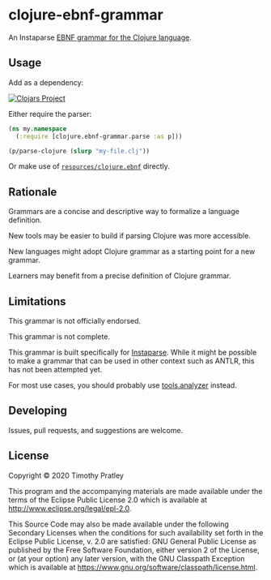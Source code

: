 # clojure-ebnf-grammar

An Instaparse [EBNF grammar for the Clojure language](resources/clojure.ebnf).

## Usage

Add as a dependency:

[![Clojars Project](https://img.shields.io/clojars/v/clojure-ebnf-grammar.svg)](https://clojars.org/clojure-ebnf-grammar)

Either require the parser:

```clojure
(ns my.namespace
  (:require [clojure.ebnf-grammar.parse :as p]))

(p/parse-clojure (slurp "my-file.clj"))
```

Or make use of [`resources/clojure.ebnf`](resources/clojure.ebnf) directly.

## Rationale

Grammars are a concise and descriptive way to formalize a language definition.

New tools may be easier to build if parsing Clojure was more accessible.

New languages might adopt Clojure grammar as a starting point for a new grammar.

Learners may benefit from a precise definition of Clojure grammar.

## Limitations

This grammar is not officially endorsed.

This grammar is not complete.

This grammar is built specifically for [Instaparse](https://github.com/Engelberg/instaparse).
While it might be possible to make a grammar that can be used in other context such as ANTLR,
this has not been attempted yet.

For most use cases, you should probably use [tools.analyzer](https://github.com/clojure/tools.analyzer) instead.

## Developing

Issues, pull requests, and suggestions are welcome.

## License

Copyright © 2020 Timothy Pratley

This program and the accompanying materials are made available under the
terms of the Eclipse Public License 2.0 which is available at
http://www.eclipse.org/legal/epl-2.0.

This Source Code may also be made available under the following Secondary
Licenses when the conditions for such availability set forth in the Eclipse
Public License, v. 2.0 are satisfied: GNU General Public License as published by
the Free Software Foundation, either version 2 of the License, or (at your
option) any later version, with the GNU Classpath Exception which is available
at https://www.gnu.org/software/classpath/license.html.
